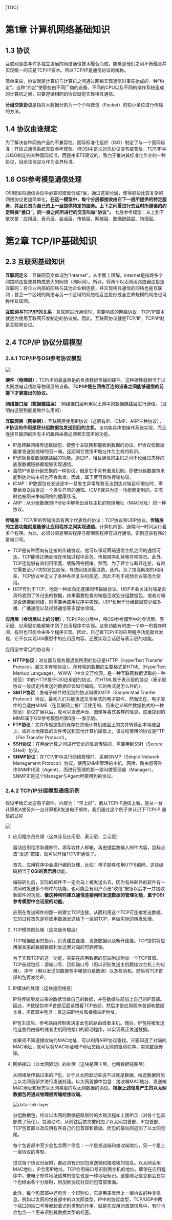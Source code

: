 [TOC]

# 第1章 计算机网络基础知识

## 1.3 协议

互联网是由与许多独立发展的网络通信技术融合而成，能够是他们之间不断融合并实现统一的正是TCP/IP技术。所以TCP/IP是通信协议的统称。

简单来说，协议就是计算机与计算机之间通过网络实现通信时事先达成的一种“约定”。这种“约定”使那些由不同厂商的设备、不同的CPU以及不同的操作系统组成的计算机之间，只要遵循相同的协议就能实现相互通信。

**分组交换协议**是指将大数据分割为一个个叫做包（Packet）的较小单位进行传输的方法。

## 1.4 协议由谁规定

为了解决各种网络产品的不兼容性，国际标准化组织（ISO）制定了与一个国际标准：开放式通信系统互联参考模型。但OSI中定义的洗协议没有被普及。TCP/IP并非ISO制定的某种国际标准，而是由IETE建议的、致力于推进其标准化作业的一种协议，目前该协议以作为业界标准。

## 1.6 OSI参考模型通信处理

OSI模型将通信协议中必要的模型分成7层，通过这些分层，使得那些比较复杂的网络协议更加简单化。**在这一模型中，每个分层都接收由它下一层所提供的特定服务，并且负责为自己的上一层提供特定的服务。上下之间夏进行交互时所遵循的约定叫做”接口“，同一层之间所进行的交互叫做”协议“。** 七层参考模型：从上到下依次是：应用层、表示层、会话层、传输层、网络层、数据链路层、物理层。



# 第2章 TCP/IP基础知识

## 2.3 互联网基础知识

**互联网定义**：互联网英文单词为”Internet”，从字面上理解，internet是指将多个网路哟连接使其构成更大的网络（网际网）。所以，将两个以太网用路由器连接是互联网；将企业内部的网络与其他企业相连接，并实现相互通信的网络也是互联网；甚至一个区域的网络与另一个区域的网络相互连接形成全世界规模的网络也可称作互联网。

**互联网与TCP/IP的关系**：互联网进行通信时，需要响应的网络协议，TCP/IP原本就是为使用互联网开发制定的协议族。因此，互联网协议就是TCP/IP，TCP/IP就是互联网协议。

## 2.4 TCP/IP 协议分层模型

### 2.4.1 TCP/IP与OSI参考协议模型

![](/Users/lyy/Documents/diego1109.github.io/images/tco-ip-and-osi.png)

**硬件（物理层）**：TCP/IP的最底层是的负责数据传输的硬件。这种硬件就相当于以太网或电话线路等物理层的设备。**TCP/IP是在网络互连的设备之间能够通信的前提下才被提出的协议。**

**网络接口层（数据链路层）**：网络接口层利用以太网中的数据链路层进行通信。（没明白这层到底是做什么用的）

**互联网层（网络层）**：互联网层使用IP协议（这层有IP、ICMP、ARP三种协议），**IP协议的作用是将分组数据包发送到目的主机**，该功能具体由操作系统实现，而且连接互联网的所有主机跟路由器必须都实现IP的功能。

- IP是跨越网络传送数据包，使整个互联网都能收到数据的协议。IP协议使数据能够发送到地球的另一端，这期间它使用IP地址作为主机的标识。
- IP还隐含着数据链路层的功能。通过IP，相互通信的主机之间不论经过怎样的底层数据链路都能够实现通信。
- 虽然IP也是分组交换的一种协议，但是它不具有重发机制。即使分组数据包未能到达对端主机也不会重发。因此，属于费可靠性传输协议。
- ICMP：IP数据包在发送途中一旦发生异常导致无法到达对端目标地址时，需要给发送端发送一个发生异常的通知。ICMP就只为这一功能而定制的。它有时也被用来争端网络的健康状况。
- ARP：从分组数据包IP地址中解析出目标主机的物理地址（MAC地址）的一种协议。

**传输层**：TCP/IP的传输层具有两个代表性的协议：TCP协议和UDP协议。**传输层的主要功能就是能够让应用程序之间实现通信**。计算机内部，通常同一时间运行着多个程序。为此，必须分清是哪些程序与那哪些程序在进行通信。识别这些程序的是端口号。

- TCP是有种面向有连接的传输协议。他可以保证两端通信主机之间的通信可达。TCP能够正确处理在传输过程中丢包、传输顺序乱掉等异常情况。此外，TCP还能够有效利用带宽、缓解网络拥堵。然而、为了建立与断开连接，有时它需要至少7次的发包首保，导致网络流量浪费。此外，为了提高网络的利用率，TCP协议中定义了各种各样复杂的规范，因此不利于视频会议等场合使用。
- UDP有别于TCP，他是一种面向无连接的传输层协议。UDP不会关注对端是否真的收到了传过去的数据，如果需要检查对端是否收到分组数据包，或者对端是否连接到网络，则需要再应用程序中实现。UDP长用于分组数据较少或多播、广播通信以及视频通信等多媒体领域。

**应用层（会话层以上的分层）**：TCP/IP的分层中，将OSI参考模型中的会话层、表示层、应用层功能都集中到了应用程序中实现。这些功能有时由一个单一的程序时间，有时也可能会由多个程序实现。因此，自己看TCP/IP的应用程序功能就会发现，它不仅实现OSI模型中的应用层内容，还要实现会话层与表示层的功能。 

应用层中常见的协议有：

- **HTTP协议**：浏览器与服务器通信所用的协议是HTTP（HyperText Transfer Protocol，超文本传输协议）。所传输的数据的主要格式是HTML（HyperText Markup Language）。WWW（中文交万维网，是一种互联网数据读取的一种规范）中的HTTP属于OSI应用层的协议，而HTML属于表示层的协议（表示层协议一般规定待发送的数据应该如何编码，它的格式是怎么样的）。
- **SMTP协议**：发电子邮件时用到的协议叫做SMTP（Simple Mail Tranfer Protocol）协议。最初人们只能发送文本格式的电子邮件，然而现在，电子邮件的合适由MIME（在互联网上被广泛使用的、用来定义邮件数据格式的一种规范）协议扩展以后，就可以发送声音、图像等各式各样的信息。这里提到的MIME属于OSI参考模型的第6层---表示层。
- **FTP协议**：文件传输是指将保存在其他计算机硬盘上的文件转移到本地硬盘上，或将本地硬盘的文件传送到其他计算机硬盘上，该过程使用的协议是FTP（File Transfer Protocol）。
- **SSH协议**：在两台计算之间进行安全的信息传输的，需要用到SSH（Secure SHell）协议。
- **SNMP协议**：在TCP/IP中进行网络管理时，采用SNMP（Simple Network Management Protocol）协议。使用SNMP管理的主机、网桥、路由器等称作SNMP代理（Agent），而进行管理的那一段叫做管理器（Manager）。SNMP正是这个Manager与Agent所要用到的协议。

### 2.4.2 TCP/IP分层模型通信示例

假设甲给乙发送电子邮件，内容为：“早上好”。而从TCP/IP通信上看，是从一台计算机A想另外一台计算机B发送电子邮件。我们通过这个例子来认识下TCP/IP 通信的过程

![](https://cdn.jsdelivr.net/gh/diego1109/diego1109.github.io/images/tcp-ip-send-email.png)



1. 应用程序员处理（这块涉及应用层、表示层、会话层）

    启动应用程序新建邮件，填写收件人邮箱，再由键盘数输入邮件内容，鼠标点击“发送”按钮，就可以开始TCP/IP通信了。

    首先，应用程序中会进行编码处理，比如：电子邮件使用UTF8编码。这些编码相当于**OSI的表示层**功能。

    编码转化后，实际的邮件不一定会马上被发送出去，因为有些邮件的软件有一次同时发送多个邮件的功能，也可能会有用户点击“收信”按钮以后才一并接收新邮件的功能。**像这种何时建立通信连接何时发送数据的管理功能，属于OSI参考模型中会话层的功能**。

    应用在发送邮件的那一刻建立TCP连接，从而利用这个TCP可连接发送数据，它的过程首先是将应用数据发送给下一层的TCP，再做实际的转发处理。

2. TCP模块的处理（这块是传输层）

    TCP根据应用的指示，负责建立连接、发送数据以及断开连接。TCP提供将应用层发来的数据数顺利发送至对端的可靠传输。

    为了实现TCP的这一功能，需要在应用数据的前端附加附加一个TCP首部。TCP首部包括：源端口号、目标端口号（用以识别发送主机跟接收主机上的应用）、序号（用以发送的数据包中哪部分是数据）以及校验和。随后将TCP首部的包再发给IP。

3. IP模块的处理（这块是网络层）

    IP将传输层发过来的数据当做自己的数据，并在数据头部加上自己的IP首部。因此，IP数据包中IP首部后面紧跟着TCP首部，然后才是应用程序首部和数据本身。IP首部中包含：发送端IP地址和接收端IP地址。

    IP包生成后，参考路由控制表决定此包的路由或者主机。随后，IP包将被发送给这些路由器的或者主机网络接口的驱动程序，以实现真正发送数据。

    如果尚不知道接收端的MAC地址，可以利用ARP协议查找。只要知道了对端的MAC地址，就可以将MAC地址和IP地址交给以太网的驱动程序，实现数据传输。

4. 网络接口（以太网驱动）的处理（这块是网卡层，也叫数据链路层）

    从网络层传输过来的IP包，对于以太网驱动来说不过就是数据。给这数据附加上以太网首部并进行发送处理。以太网首部中包含：接收端MAC地址、发送端MAC地址和标志以太网类型的以太网数据的协议。**根据上述信息产生的以太网数据包将通过物理层传输给接收端**。

    ![data-link-layer](https://cdn.jsdelivr.net/gh/diego1109/diego1109.github.io/images/data-link-layer.png)

    分组数据包，经过以太网的数据链路层时的大致流程如上图所示（对各个包首部做了简化）。包流动时，从前往后依次被附加了以太网包首部、IP包首部、TCP包首部以及应用程序自己的包首部和数据。而包的最后则追加了以太网包尾。

    每个包首部中至少会包含两个信息：一个是发送端和接收端地址，另一个是上一层协议的类型。

    进过每个协议分层时，都必须有识别包发送端和接收端的信息。以太网会用MAC地址，IP会用IP地址，TCP会用端口号识别两主机的地址。即使在应用程序中，像电子邮件地址这样的信息也是一种地址标识。这些地址信息都会在每个包经由各个分层时，附加到协议对应的包首部里面。

    此外，每个包首部中还包含一个识别位，它是用来表示上一层协议的种类信息。例如以太网的包首部中的以太网类型，IP中的协议类型，TCP/UDP中两个端口的端口号等都起着识别类型的作用。就是在应用的首部信息中，有时也会包含一个用来识别其数据类型的标签。


